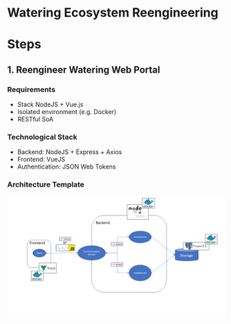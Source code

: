 # Watering Ecosystem Reengineering

# Steps

##  1. Reengineer Watering Web Portal 
### Requirements 
- Stack NodeJS + Vue.js
- Isolated environment (e.g. Docker)
- RESTful SoA

### Technological Stack
- Backend: NodeJS + Express + Axios
- Frontend: VueJS
- Authentication: JSON Web Tokens
 
### Architecture Template
![Reengineed Architecture](https://github.com/ManuelePasini/watering_web_refactoring/blob/master/doc/architecture.png?raw=true)
